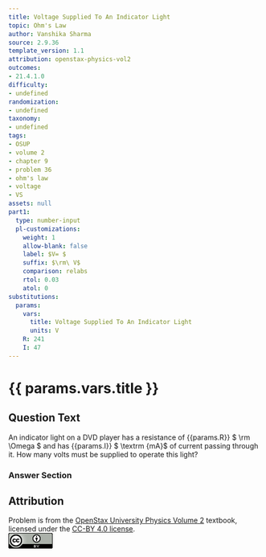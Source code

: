 ```yaml
---
title: Voltage Supplied To An Indicator Light
topic: Ohm's Law
author: Vanshika Sharma
source: 2.9.36
template_version: 1.1
attribution: openstax-physics-vol2
outcomes:
- 21.4.1.0
difficulty:
- undefined
randomization:
- undefined
taxonomy:
- undefined
tags:
- OSUP
- volume 2
- chapter 9
- problem 36
- ohm's law
- voltage
- VS
assets: null
part1:
  type: number-input
  pl-customizations:
    weight: 1
    allow-blank: false
    label: $V= $
    suffix: $\rm\ V$
    comparison: relabs
    rtol: 0.03
    atol: 0
substitutions:
  params:
    vars:
      title: Voltage Supplied To An Indicator Light
      units: V
    R: 241
    I: 47
---
```

# {{ params.vars.title }}

## Question Text

An indicator light on a DVD player has a resistance of {{params.R}} $ \rm \Omega $ and has {{params.I}} $ \textrm {mA}$ of current passing through it.
How many volts must be supplied to operate this light?

### Answer Section

## Attribution

Problem is from the [OpenStax University Physics Volume 2](https://openstax.org/details/books/university-physics-volume-2) textbook, licensed under the [CC-BY 4.0 license](https://creativecommons.org/licenses/by/4.0/).<br>![Image representing the Creative Commons 4.0 BY license.](https://raw.githubusercontent.com/firasm/bits/master/by.png)